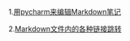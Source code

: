 1.[用pycharm来编辑Markdown笔记](https://github.com/Zorinman/Zorin-K8S-/blob/main/README.md#%E5%86%99%E7%AC%94%E8%AE%B0%E7%9A%84%E5%9F%BA%E7%A1%80%E7%9F%A5%E8%AF%86)

2.[Markdown文件内的各种链接跳转](https://blog.csdn.net/qq_46450354/article/details/130005223)
